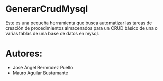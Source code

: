 # GenerarCrudMysql

  Este es una pequeña herramienta que busca automatizar las tareas de creación de procedimientos almacenados para un CRUD básico de una o varias tablas de una base de datos en mysql.

# Autores:

* José Ángel Bermúdez Puello
* Mauro Aguilar Bustamante
